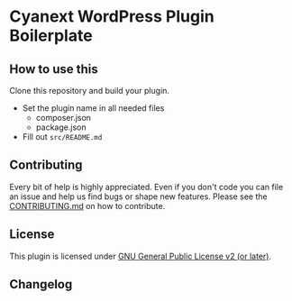 # Cyanext WordPress Plugin Boilerplate

## How to use this
Clone this repository and build your plugin. 

* Set the plugin name in all needed files
  * composer.json
  * package.json
* Fill out `src/README.md`
  
## Contributing

Every bit of help is highly appreciated. Even if you don't code you can file an issue and help us find bugs or shape new features. Please see the [CONTRIBUTING.md](./CONTRIBUTING.md) on how to contribute.

## License

This plugin is licensed under [GNU General Public License v2 (or later)](./LICENSE.md).

## Changelog
